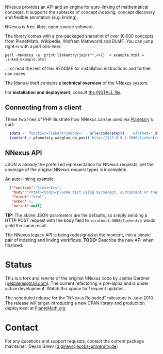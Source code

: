 NNexus provides an API and an engine for auto-linking of mathematical concepts.
 It supports the subtasks of concept indexing, concept discovery and flexible annotation (e.g. linking).
 
NNexus is free, libre, open-source software.

The library comes with a pre-packaged snapshot of over 10,000 concepts from PlanetMath,
 Wikipedia, Wolfram Mathworld and DLMF. You can jump right in with a perl one-liner:
 
```shell
perl -MNNexus -e 'print linkentry(join("",<>))' < example.html > linked_example.html
```

... or read the rest of this README for installation instructions and further use cases.

The [Manual](MANUAL.md) draft contains a **technical overview** of the NNexus system.

For **installation and deployment**, consult [the INSTALL file](INSTALL.md).

## Connecting from a client

These two lines of PHP illustrate how NNexus can be used via [Planetary](https://github.com/KWARC/planetary)'s curl:
```php
  $data = 'function=linkentry&body=' . urlencode($text) . '&format='.$format.'&domain=Planetmath';
  $content = planetary_webglue_do_post('http://127.0.0.1:3000/linkentry',$data);
```
## NNexus API

JSON is already the preferred representation for NNexus requests,
yet the coverage of the original NNexus request types is incomplete.

An auto-linking example:
```json
  {"function":"linkentry",
   "body":"<html><body><p>Some text using myconcept, ourconcept or theirconcept</p></body></html>",
   "format":"html",
   "embed":1,
   "nolink":null}
```
**TIP:** The above JSON parameters are the defaults, so simply sending a HTTP POST request with the body field to
```localhost:3000/linkentry``` would yield the same result.

The NNexus legacy API is being redesigned at the moment, into a simple pair of indexing and linking workflows.
**TODO:** Describe the new API when finalized.

# Status

This is a fork and rewrite of the original NNexus code by James Gardner (pebbler@gmail.com).
The current refactoring is pre-alpha and is under active development. Watch this space for frequent updates.

The scheduled release for the "NNexus Reloaded" milestone is June 2013.
The release will target introducing a new CPAN library and production deployment at [PlanetMath.org](http://www.planetmath.org)

# Contact

For any questions and support requests, contact the current package maintainer:
Deyan Ginev (d.ginev@jacobs-university.de)
